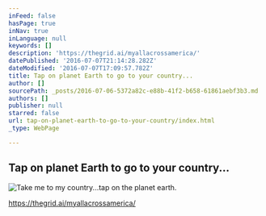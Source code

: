 ```yaml
---
inFeed: false
hasPage: true
inNav: true
inLanguage: null
keywords: []
description: 'https://thegrid.ai/myallacrossamerica/'
datePublished: '2016-07-07T21:14:28.282Z'
dateModified: '2016-07-07T17:09:57.782Z'
title: Tap on planet Earth to go to your country...
author: []
sourcePath: _posts/2016-07-06-5372a82c-e88b-41f2-b658-61861aebf3b3.md
authors: []
publisher: null
starred: false
url: tap-on-planet-earth-to-go-to-your-country/index.html
_type: WebPage

---
```

## Tap on planet Earth to go to your country...
![Take me to my country...tap on the planet earth.](https://the-grid-user-content.s3-us-west-2.amazonaws.com/7c6fe8fc-2474-4595-9cf5-7580444d58bb.jpg)

https://thegrid.ai/myallacrossamerica/